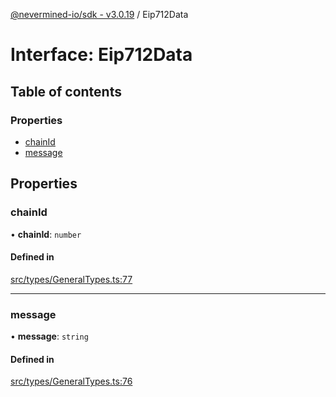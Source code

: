 [@nevermined-io/sdk - v3.0.19](../code-reference.md) / Eip712Data

# Interface: Eip712Data

## Table of contents

### Properties

- [chainId](Eip712Data.md#chainid)
- [message](Eip712Data.md#message)

## Properties

### chainId

• **chainId**: `number`

#### Defined in

[src/types/GeneralTypes.ts:77](https://github.com/nevermined-io/sdk-js/blob/065f3decbaad4f3943ea9ea3e7eade094f617f96/src/types/GeneralTypes.ts#L77)

---

### message

• **message**: `string`

#### Defined in

[src/types/GeneralTypes.ts:76](https://github.com/nevermined-io/sdk-js/blob/065f3decbaad4f3943ea9ea3e7eade094f617f96/src/types/GeneralTypes.ts#L76)
